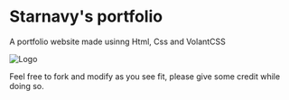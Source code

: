
# Starnavy's portfolio

A portfolio website made usinng Html, Css and VolantCSS



![Logo](https://github.com/starnavys/starnavys.github.io/blob/main/promo.png?raw=true)

Feel free to fork and modify as you see fit, please give some credit while doing so.
